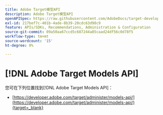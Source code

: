 ```yaml
---
title: Adobe Target模型API
description: Adobe Target模型API
openAPISpec: https://raw.githubusercontent.com/AdobeDocs/target-developers/main/src/models-api.json
exl-id: 217bef7c-401b-4ade-8b39-20cdc63d98c9
feature: APIs/SDKs, Recommendations, Administration & Configuration
source-git-commit: 09a50aa67ccd5c687244a85caad24df56c0d78f5
workflow-type: tm+mt
source-wordcount: '15'
ht-degree: 0%

---
```


# [!DNL Adobe Target Models API]

您可在下列位置找到[!DNL Adobe Target Models API]：

* [https://developer.adobe.com/target/administer/models-api/](https://developer.adobe.com/target/administer/models-api/){target=_blank}
